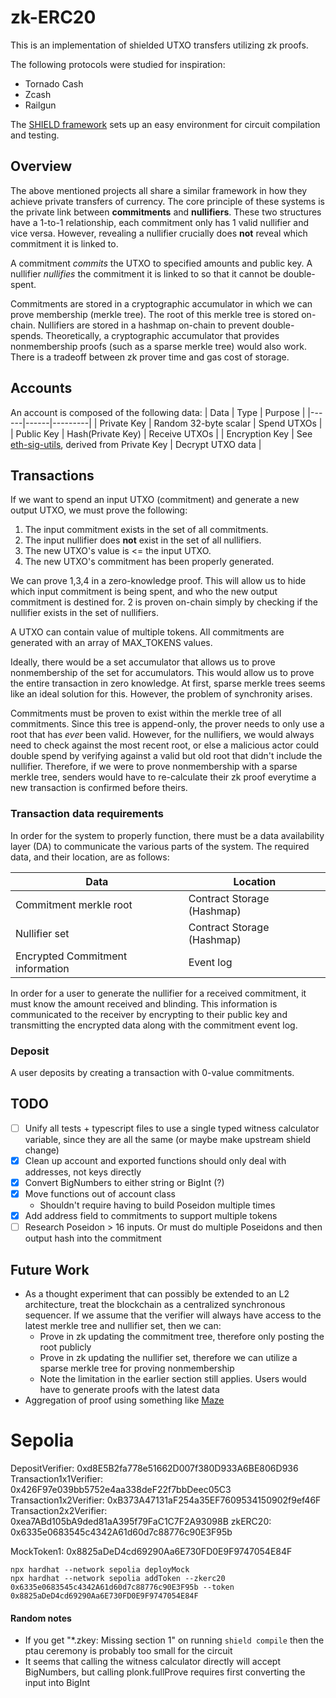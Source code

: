 # zk-ERC20

This is an implementation of shielded UTXO transfers utilizing zk proofs.

The following protocols were studied for inspiration:

- Tornado Cash
- Zcash
- Railgun

The [SHIELD framework](https://github.com/xorddotcom/SHIELD) sets up an easy environment for circuit compilation and testing.

## Overview

The above mentioned projects all share a similar framework in how they achieve private transfers of currency. The core principle of these systems is the private link between **commitments** and **nullifiers**. These two structures have a 1-to-1 relationship, each commitment only has 1 valid nullifier and vice versa. However, revealing a nullifier crucially does **not** reveal which commitment it is linked to.

A commitment _commits_ the UTXO to specified amounts and public key.
A nullifier _nullifies_ the commitment it is linked to so that it cannot be double-spent.

Commitments are stored in a cryptographic accumulator in which we can prove membership (merkle tree). The root of this merkle tree is stored on-chain.
Nullifiers are stored in a hashmap on-chain to prevent double-spends. Theoretically, a cryptographic accumulator that provides nonmembership proofs (such as a sparse merkle tree) would also work. There is a tradeoff between zk prover time and gas cost of storage.

## Accounts

An account is composed of the following data:
| Data | Type | Purpose |
|------|------|---------|
| Private Key | Random 32-byte scalar | Spend UTXOs |
| Public Key | Hash(Private Key) | Receive UTXOs |
| Encryption Key | See [eth-sig-utils](https://github.com/MetaMask/eth-sig-util/blob/31c4539/src/encryption.ts#L239), derived from Private Key | Decrypt UTXO data |

## Transactions

If we want to spend an input UTXO (commitment) and generate a new output UTXO, we must prove the following:

1. The input commitment exists in the set of all commitments.
2. The input nullifier does **not** exist in the set of all nullifiers.
3. The new UTXO's value is <= the input UTXO.
4. The new UTXO's commitment has been properly generated.

We can prove 1,3,4 in a zero-knowledge proof. This will allow us to hide which input commitment is being spent, and who the new output commitment is destined for.
2 is proven on-chain simply by checking if the nullifier exists in the set of nullifiers.

A UTXO can contain value of multiple tokens. All commitments are generated with an array of MAX_TOKENS values.

Ideally, there would be a set accumulator that allows us to prove nonmembership of the set for accumulators. This would allow us to prove the entire transaction in zero knowledge. At first, sparse merkle trees seems like an ideal solution for this. However, the problem of synchronity arises.

Commitments must be proven to exist within the merkle tree of all commitments. Since this tree is append-only, the prover needs to only use a root that has _ever_ been valid. However, for the nullifiers, we would always need to check against the most recent root, or else a malicious actor could double spend by verifying against a valid but old root that didn't include the nullifier. Therefore, if we were to prove nonmembership with a sparse merkle tree, senders would have to re-calculate their zk proof everytime a new transaction is confirmed before theirs.

### Transaction data requirements

In order for the system to properly function, there must be a data availability layer (DA) to communicate the various parts of the system. The required data, and their location, are as follows:

| Data                             | Location                   |
| -------------------------------- | -------------------------- |
| Commitment merkle root           | Contract Storage (Hashmap) |
| Nullifier set                    | Contract Storage (Hashmap) |
| Encrypted Commitment information | Event log                  |

In order for a user to generate the nullifier for a received commitment, it must know the amount received and blinding. This information is communicated to the receiver by encrypting to their public key and transmitting the encrypted data along with the commitment event log.

### Deposit

A user deposits by creating a transaction with 0-value commitments.

## TODO

- [ ] Unify all tests + typescript files to use a single typed witness calculator variable, since they are all the same (or maybe make upstream shield change)
- [x] Clean up account and exported functions should only deal with addresses, not keys directly
- [x] Convert BigNumbers to either string or BigInt (?)
- [x] Move functions out of account class
  - Shouldn't require having to build Poseidon multiple times
- [x] Add address field to commitments to support multiple tokens
- [ ] Research Poseidon > 16 inputs. Or must do multiple Poseidons and then output hash into the commitment

## Future Work

- As a thought experiment that can possibly be extended to an L2 architecture, treat the blockchain as a centralized synchronous sequencer. If we assume that the verifier will always have access to the latest merkle tree and nullifier set, then we can:
  - Prove in zk updating the commitment tree, therefore only posting the root publicly
  - Prove in zk updating the nullifier set, therefore we can utilize a sparse merkle tree for proving nonmembership
  - Note the limitation in the earlier section still applies. Users would have to generate proofs with the latest data
- Aggregation of proof using something like [Maze](https://github.com/privacy-scaling-explorations/maze)

# Sepolia

DepositVerifier: 0xd8E5B2fa778e51662D007f380D933A6BE806D936
Transaction1x1Verifier: 0x426F97e039bb5752e4aa338deF22f7bbDeec05C3
Transaction1x2Verifier: 0xB373A47131aF254a35EF7609534150902f9ef46F
Transaction2x2Verifier: 0xea7ABd105bA9ded81aA395f79FaC1C7F2A93098B
zkERC20: 0x6335e0683545c4342A61d60d7c88776c90E3F95b

MockToken1: 0x8825aDeD4cd69290Aa6E730FD0E9F9747054E84F

```
npx hardhat --network sepolia deployMock
npx hardhat --network sepolia addToken --zkerc20 0x6335e0683545c4342A61d60d7c88776c90E3F95b --token 0x8825aDeD4cd69290Aa6E730FD0E9F9747054E84F
```

#### Random notes

- If you get "\*.zkey: Missing section 1" on running `shield compile` then the ptau ceremony is probably too small for the circuit
- It seems that calling the witness calculator directly will accept BigNumbers, but calling plonk.fullProve requires first converting the input into BigInt
